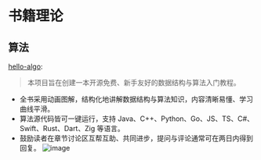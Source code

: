 
# 书籍理论
## 算法
[hello-algo](https://www.hello-algo.com/chapter_preface/):
> 本项目旨在创建一本开源免费、新手友好的数据结构与算法入门教程。
- 全书采用动画图解，结构化地讲解数据结构与算法知识，内容清晰易懂、学习曲线平滑。
- 算法源代码皆可一键运行，支持 Java、C++、Python、Go、JS、TS、C#、Swift、Rust、Dart、Zig 等语言。
- 鼓励读者在章节讨论区互帮互助、共同进步，提问与评论通常可在两日内得到回复。
![image](https://github.com/mawanxiangone/interesting/assets/142721542/d264344e-e89e-4bbe-a819-73d2cee7711a)
